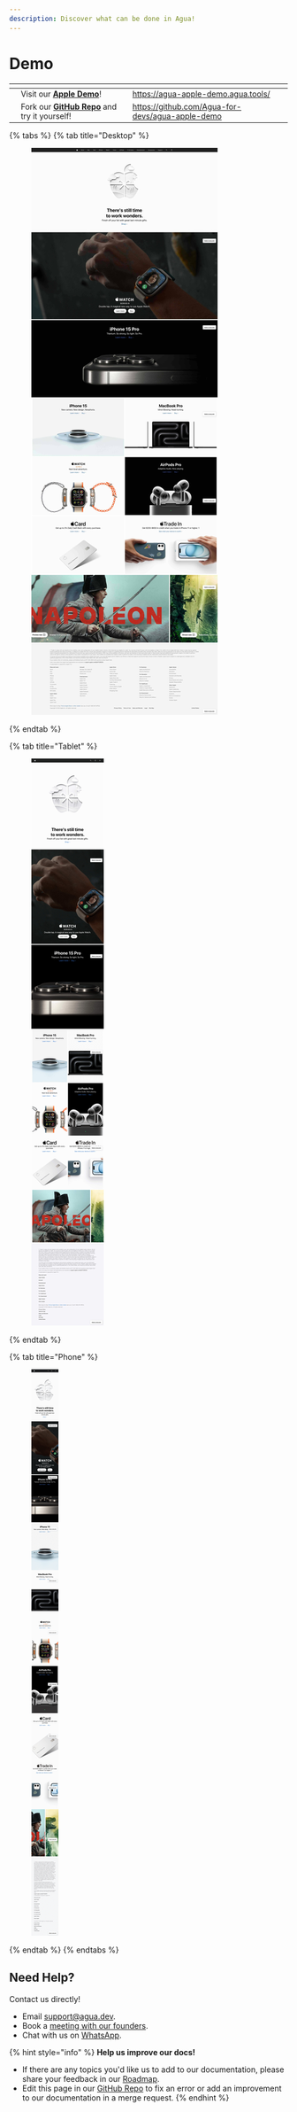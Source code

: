 ```yaml
---
description: Discover what can be done in Agua!
---
```


# Demo

<table data-card-size="large" data-view="cards"><thead><tr><th></th><th></th><th></th><th data-hidden data-card-target data-type="content-ref"></th></tr></thead><tbody><tr><td></td><td>Visit our <a href="https://agua-apple-demo.agua.tools/"><strong>Apple Demo</strong></a>!</td><td></td><td><a href="https://agua-apple-demo.agua.tools/">https://agua-apple-demo.agua.tools/</a></td></tr><tr><td></td><td>Fork our <a href="https://github.com/Agua-for-devs/agua-apple-demo"><strong>GitHub Repo</strong></a> and try it yourself!</td><td></td><td><a href="https://github.com/Agua-for-devs/agua-apple-demo">https://github.com/Agua-for-devs/agua-apple-demo</a></td></tr></tbody></table>

{% tabs %}
{% tab title="Desktop" %}
<figure><img src="../../.gitbook/assets/Agua_Apple_Demo_Desktop.jpg" alt=""><figcaption></figcaption></figure>
{% endtab %}

{% tab title="Tablet" %}
<figure><img src="../../.gitbook/assets/Agua_Apple_Demo_Tablet.jpg" alt=""><figcaption></figcaption></figure>
{% endtab %}

{% tab title="Phone" %}
<figure><img src="../../.gitbook/assets/Agua_Apple_Demo_Phone.jpg" alt=""><figcaption></figcaption></figure>
{% endtab %}
{% endtabs %}



## Need Help?

Contact us directly!

* Email [support@agua.dev](mailto:support@agua.dev).
* Book a [meeting with our founders](https://agua.tools/meetings/developers/onboarding).
* Chat with us on [WhatsApp](https://wa.me/12396883277).



{% hint style="info" %}
**Help us improve our docs!**

* If there are any topics you'd like us to add to our documentation, please share your feedback in our [Roadmap](https://roadmap.agua.app/).
* Edit this page in our [GitHub Repo](https://github.com/Agua-for-devs/agua-documentation) to fix an error or add an improvement to our documentation in a merge request.
{% endhint %}
